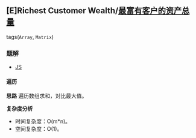 ## [E]Richest Customer Wealth/[最富有客户的资产总量](https://leetcode-cn.com/problems/richest-customer-wealth/)
tags(`Array`, `Matrix`)

### 题解
+ [JS](../../codes/js/problems/1792/1672.js)
#### 遍历
**思路**
遍历数组求和，对比最大值。

**复杂度分析**
+ 时间复杂度：O(m*n)。
+ 空间复杂度：O(1)。